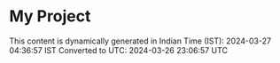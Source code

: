 # My Project

This content is dynamically generated in Indian Time (IST): 2024-03-27 04:36:57 IST
Converted to UTC: 2024-03-26 23:06:57 UTC
